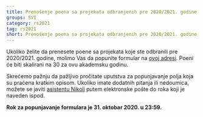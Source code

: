 ```yaml
---
title: Prenošenje poena sa projekata odbranjenih pre 2020/2021. godine
groups: SVI
category: rs2021
tag: rs2021
short: Prenošenje poena sa projekata odbranjenih pre 2020/2021. godine
---
```


Ukoliko želite da prenesete poene sa projekata koje ste odbranili pre 2020/2021. godine, molimo Vas da popunite formular na [ovoj adresi](https://docs.google.com/forms/d/e/1FAIpQLSdebtDLO_27pGVMXLSinuoC6ZH5F9H9-rmq21zXpv5uYsFkHw/viewform?usp=sf_link). Poeni će biti skalirani na 30 za ovu akademsku godinu.

Skrećemo pažnju da pažljivo pročitate uputstva za popunjavanje polja koja su praćena kratkim opisom. Ukoliko imate dodatnih pitanja ili nedoumica, možete se javiti [asistentu Nikoli](https://matf.nikolaajzenhamer.rs/kontakt) putem elektronske pošte do roka koji je naveden ispod.

**Rok za popunjavanje formulara je 31. oktobar 2020. u 23:59.**
